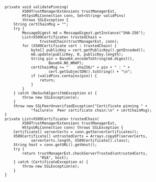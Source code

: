     private void validatePinning(
            X509TrustManagerExtensions trustManagerExt,
            HttpsURLConnection conn, Set<String> validPins)
            throws SSLException {
        String certChainMsg = "";
        try {
            MessageDigest md = MessageDigest.getInstance("SHA-256");
            List<X509Certificate> trustedChain =
                    trustedChain(trustManagerExt, conn);
            for (X509Certificate cert : trustedChain) {
                byte[] publicKey = cert.getPublicKey().getEncoded();
                md.update(publicKey, 0, publicKey.length);
                String pin = Base64.encodeToString(md.digest(),
                        Base64.NO_WRAP);
                certChainMsg += "    sha256/" + pin + " : " +
                        cert.getSubjectDN().toString() + "\n";
                if (validPins.contains(pin)) {
                    return;
                }
            }
        } catch (NoSuchAlgorithmException e) {
            throw new SSLException(e);
        }
        throw new SSLPeerUnverifiedException("Certificate pinning " +
                "failure\n  Peer certificate chain:\n" + certChainMsg);
    }
    private List<X509Certificate> trustedChain(
            X509TrustManagerExtensions trustManagerExt,
            HttpsURLConnection conn) throws SSLException {
        Certificate[] serverCerts = conn.getServerCertificates();
        X509Certificate[] untrustedCerts = Arrays.copyOf(serverCerts,
                serverCerts.length, X509Certificate[].class);
        String host = conn.getURL().getHost();
        try {
            return trustManagerExt.checkServerTrusted(untrustedCerts,
                    "RSA", host);
        } catch (CertificateException e) {
            throw new SSLException(e);
        }
    }